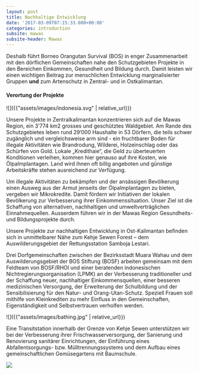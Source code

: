 ```yaml
---
layout: post
title: Nachhaltige Entwicklung
date: '2017-03-09T07:15:33.000+00:00'
categories: introduction
subsite: mawas
subsite-header: Mawas
---
```

Deshalb führt Borneo Orangutan Survival (BOS) in enger Zusammenarbeit mit den dörflichen Gemeinschaften nahe den Schutzgebieten Projekte in den Bereichen Einkommen, Gesundheit und Bildung durch. Damit leisten wir einen wichtigen Beitrag zur menschlichen Entwicklung marginalisierter Gruppen **und** zum Artenschutz in Zentral- und in Ostkalimantan.

#### Verortung der Projekte
![]({{"assets/images/indonesia.svg" | relative_url}})

Unsere Projekte in Zentralkalimantan konzentrieren sich auf die Mawas Region, ein 3‘774 km2 grosses und geschütztes Waldgebiet. Am Rande des Schutzgebietes leben rund 29‘000 Haushalte in 53 Dörfern, die teils schwer zugänglich und vergleichsweise arm sind - ein fruchtbarer Boden für illegale Aktivitäten wie Brandrodung, Wilderei, Holzeinschlag oder das Schürfen von Gold. Lokale „Kredithaie“, die Geld zu überteuerten Konditionen verleihen, kommen hier genauso auf ihre Kosten, wie Ölpalmplantagen. Land wird ihnen oft billig angeboten und günstige Arbeitskräfte stehen ausreichend zur Verfügung.

<!--more-->

Um illegale Aktivitäten zu bekämpfen und der ansässigen Bevölkerung einen Ausweg aus der Armut jenseits der Ölpalmplantagen zu bieten, vergeben wir Mikrokredite. Damit fördern wir Initiativen der lokalen Bevölkerung zur Verbesserung ihrer Einkommenssituation. Unser Ziel ist die Schaffung von alternativen, nachhaltigen und umweltverträglichen Einnahmequellen. Ausserdem führen wir in der Mawas Region Gesundheits- und Bildungsprojekte durch.

Unsere Projekte zur nachhaltigen Entwicklung in Ost-Kalimantan befinden sich in unmittelbarer Nähe zum Kehje Sewen Forest – dem Auswilderungsgebiet der Rettungsstation Samboja Lestari.

Drei Dorfgemeinschaften zwischen der Bezirksstadt Muara Wahau und dem Auswilderungsgebiet der BOS Stiftung (BOSF) arbeiten gemeinsam mit dem Feldteam von BOSF/RHOI und einer beratenden indonesischen Nichtregierungsorganisation (LPMK) an der Verbesserung traditioneller und der Schaffung neuer, nachhaltiger Einkommensquellen, einer besseren medizinischen Versorgung, der Erweiterung der Schulbildung und der Sensibilisierung für den Natur- und Orang-Utan-Schutz. Speziell Frauen soll mithilfe von Kleinkrediten zu mehr Einfluss in den Gemeinschaften, Eigenständigkeit und Selbstvertrauen verholfen werden.

![]({{"assets/images/bathing.jpg" | relative_url}})

Eine Transitstation innerhalb der Grenze von Kehje Sewen unterstützen wir bei der Verbesserung ihrer Frischwasserversorgung, der Sanierung und Renovierung sanitärer Einrichtungen, der Einführung eines Abfallentsorgungs- bzw. Mülltrennungssystems und dem Aufbau eines gemeinschaftlichen Gemüsegartens mit Baumschule.

![](/uploads/2017/03/04/10%20December%202016%20%20-%20Noni%20by%20Indrayana.jpg)
